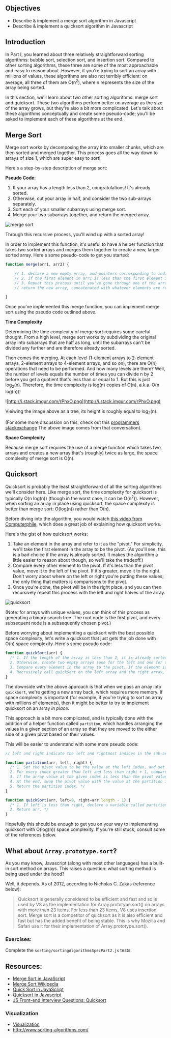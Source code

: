 ## Objectives

* Describe & implement a merge sort algorithm in Javascript
* Describe & implement a quicksort algorithm in Javascript

## Introduction

In Part I, you learned about three relatively straightforward sorting algorithms: bubble sort, selection sort, and insertion sort. Compared to other sorting algorithms, these three are some of the most approachable and easy to reason about. However, if you're trying to sort an array with millions of values, these algorithms are also not terribly efficient: on average, all three of them are O(n<sup>2</sup>), where n represents the size of the array being sorted.

In this section, we'll learn about two other sorting algorithms: merge sort and quicksort. These two algorithms perform better on average as the size of the array grows, but they're also a bit more complicated. Let's talk about these algorithms conceptually and create some pseudo-code; you'll be asked to implement each of these algorithms at the end.

## Merge Sort

Merge sort works by decomposing the array into smaller chunks, which are then sorted and merged together. This process goes all the way down to arrays of size 1, which are super easy to sort!

Here's a step-by-step description of merge sort:

**Pseudo Code:**

1. If your array has a length less than 2, congratulations! It's already sorted.
2. Otherwise, cut your array in half, and consider the two sub-arrays separately.
3. Sort each of your smaller subarrays using merge sort.
4. Merge your two subarrays together, and return the merged array.

![merge sort](https://students-gschool-production.s3.amazonaws.com/uploads/asset/file/172/mergesort.gif)

Through this recursive process, you'll wind up with a sorted array!

In order to implement this function, it's useful to have a helper function that takes two sorted arrays and merges them together to create a new, larger sorted array. Here's some pseudo-code to get you started:

```js
function merge(arr1, arr2) {

	// 1. declare a new empty array, and pointers corresponding to indices in arr1 and arr2 (set them both to 0)
	// 2. if the first element in arr1 is less than the first element in arr2, push the first element in arr1 to the new array, and move the pointer for arr1 one spot to the right. Otherwise, do this for arr2.
	// 3. Repeat this process until you've gone through one of the arrays
	// return the new array, concatenated with whatever elements are remaining from the array that you haven't exhausted yet.

}
```

Once you've implemented this merge function, you can implement merge sort using the pseudo code outlined above.

**Time Complexity**

Determining the time complexity of merge sort requires some careful thought. From a high level, merge sort works by subdividing the original array into subarrays that are half as long, until the subarrays can't be divided any further and are therefore already sorted.

Then comes the merging. At each level (1-element arrays to 2-element arrays, 2-element arrays to 4-element arrays, and so on), there are O(n) operations that need to be performed. And how many levels are there? Well, the number of levels equals the number of times you can divide n by 2 before you get a quotient that's less than or equal to 1. But this is just log<sub>2</sub>(n). Therefore, the time complexity is log(n) copies of O(n), a.k.a. O(n log(n))!

![http://i.stack.imgur.com/rPhxO.png](http://i.stack.imgur.com/rPhxO.png)

Vieiwing the image above as a tree, its height is roughly equal to log<sub>2</sub>(n).

(For some more discussion on this, check out this [programmers stackexchange](http://programmers.stackexchange.com/questions/297160/why-is-mergesort-olog-n) The above image comes from that conversation).

**Space Complexity**

Because merge sort requires the use of a merge function which takes two arrays and creates a new array that's (roughly) twice as large, the space complexity of merge sort is O(n).

## Quicksort

Quicksort is probably the least straightforward of all the sorting algorithms we'll consider here. Like merge sort, the time complexity for quicksort is typically O(n log(n)) (though in the worst case, it can be O(n<sup>2</sup>)). However, when sorting an array in place using quicksort, the space complexity is better than merge sort: O(log(n)) rather than O(n).

Before diving into the algorithm, you would watch [this video from Computerphile](https://www.youtube.com/watch?v=XE4VP_8Y0BU), which does a great job of explaining how quicksort works.

Here's the gist of how quicksort works:

1. Take an element in the array and refer to it as the "pivot." For simplicity, we'll take the first element in the array to be the pivot. (As you'll see, this is a bad choice if the array is already sorted. It makes the algorithm a little easier to reason about though, so we'll take the tradeoff.)
2. Compare every other element to the pivot. If it's less than the pivot value, move it to the left of the pivot. If it's greater, move it to the right. Don't worry about where on the left or right you're putting these values; the only thing that matters is comparisons to the pivot.
3. Once you're done, the pivot will be in the right place, and you can then recursively repeat this process with the left and right halves of the array.

![quicksort](https://students-gschool-production.s3.amazonaws.com/uploads/asset/file/171/quicksort.gif)

(Note: for arrays with unique values, you can think of this process as generating a binary search tree. The root node is the first pivot, and every subsequent node is a subsequently chosen pivot.)

Before worrying about implementing a quicksort with the best possible space complexity, let's write a quicksort that just gets the job done with O(n) space complexity. Here's some pseudo code:

```js
function quickSort(arr) {
  /* 1. If the length of the array is less than 2, it is already sorted, so return it.
  2. Otherwise, create two empty arrays (one for the left and one for the right), and set the first value in arr equal to the pivot.
  3. Compare every element in the array to the pivot. If the element is less than the pivot, push it into the left array. Otherwise, push it into the right array.
  4. Recrusively call quickSort on the left array and the right array, then concatenate these arrays together with the pivot value in between them, and return this larger array. */
}
```

The downside with the above approach is that when we pass an array into `quickSort`, we're getting a new array back, which requires more memory. If space complexity is important (for example, if you're trying to sort an array with millions of elements), then it might be better to try to implement quicksort on an array _in place_.

This approach is a bit more complicated, and is typically done with the addition of a helper function called `partition`, which handles arranging the values in a given section of an array so that they are moved to the either side of a given pivot based on their values.

This will be easier to understand with some more pseudo code:

```js
// left and right indicate the left and rightmost indices in the sub-array that you're partitioning.

function partition(arr, left, right) {
  /* 1. Set the pivot value to be the value at the left index, and set a varaible called partitionIndex equal to left. The partitionIndex will help us keep track of where to perform our swaps so that we wind up with values correctly placed on either side of the pivot.
  2. For every index greater than left and less than right + 1, compare the array value to the pivot value.
  3. If the array value at the given index is less than the pivot value, increment the partition index and swap the array value with the value at the partition index.
  4. At the end, swap the pivot value with the value at the partition index (this ensures that the pivot ends up in between values less than it and values greater than it).
  5. Return the partition index. */
}

function quickSort(arr, left=0, right=arr.length - 1) {
  /* 1. If left is less than right, declare a variable called partitionIndex which is equal to the result of a call to partition, passing in arr, left, and right. After the call to partition, perform a quicksort to the two subarrays to the left and right of the partitionIndex.
  2. Return arr. */
}
```

Hopefully this should be enough to get you on your way to implementing quicksort with O(log(n)) space complexity. If you're still stuck, consult some of the references below.

## What about `Array.prototype.sort`?

As you may know, Javascript (along with most other languages) has a built-in sort method on arrays. This raises a question: what sorting method is being used under the hood?

Well, it depends. As of 2012, according to Nicholas C. Zakas (reference below):

> Quicksort is generally considered to be efficient and fast and so is used by V8 as the implementation for Array.prototype.sort() on arrays with more than 23 items. For less than 23 items, V8 uses insertion sort. Merge sort is a competitor of quicksort as it is also efficient and fast but has the added benefit of being stable. This is why Mozilla and Safari use it for their implementation of Array.prototype.sort().

### Exercises:

Complete the `sorting/sortingAlgorithmsSpecPart2.js` tests.

## Resources:

* [Merge Sort in JavaScript](http://www.nczonline.net/blog/2012/10/02/computer-science-and-javascript-merge-sort/)
* [Merge Sort Wikipedia](https://en.wikipedia.org/wiki/Merge_sort)
* [Quick Sort in JavaScript](http://www.nczonline.net/blog/2012/11/27/computer-science-in-javascript-quicksort/)
* [Quicksort in Javascript](https://en.wikibooks.org/wiki/Algorithm_Implementation/Sorting/Quicksort#JavaScript)
* [JS Front-end Interview Questions: Quicksort](http://khan4019.github.io/front-end-Interview-Questions/sort.html#quickSort)

### Visualization

- [Visualization](https://www.cs.usfca.edu/~galles/visualization/DFS.html)
- http://www.sorting-algorithms.com/

